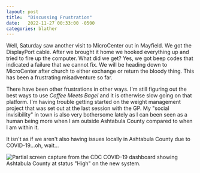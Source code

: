 ```yaml
---
layout: post
title:  "Discussing Frustration"
date:   2022-11-27 00:33:00 -0500
categories: blather
---
```

Well, Saturday saw another visit to MicroCenter out in Mayfield.  We got the DisplayPort cable.  After we brought it home we hooked everything up and tried to fire up the computer.  What did we get?  Yes, we got beep codes that indicated a failure that we cannot fix.  We will be heading down to MicroCenter after church to either exchange or return the bloody thing.  This has been a frustrating misadventure so far.

There have been other frustrations in other ways.  I'm still figuring out the best ways to use *Coffee Meets Bagel* and it is otherwise slow going on that platform.  I'm having trouble getting started on the weight management project that was set out at the last session with the GP.  My "social invisibility" in town is also very bothersome lately as I can been seen as a human being more when I am outside Ashtabula County compared to when I am within it.

It isn't as if we aren't also having issues locally in Ashtabula County due to COVID-19...oh, wait...

![Partial screen capture from the CDC COVID-19 dashboard showing Ashtabula County at status "High" on the new system.]({{site.url}}/img/20221127.jpeg)
